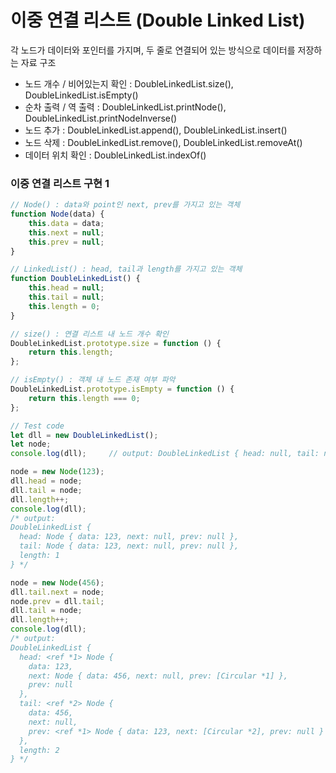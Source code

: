 # 이중 연결 리스트 (Double Linked List)
각 노드가 데이터와 포인터를 가지며, 두 줄로 연결되어 있는 방식으로 데이터를 저장하는 자료 구조
* 노드 개수 / 비어있는지 확인 : DoubleLinkedList.size(), DoubleLinkedList.isEmpty()
* 순차 출력 / 역 출력 : DoubleLinkedList.printNode(), DoubleLinkedList.printNodeInverse()
* 노드 추가 : DoubleLinkedList.append(), DoubleLinkedList.insert()
* 노드 삭제 : DoubleLinkedList.remove(), DoubleLinkedList.removeAt()
* 데이터 위치 확인 : DoubleLinkedList.indexOf()

### 이중 연결 리스트 구현 1
```js
// Node() : data와 point인 next, prev를 가지고 있는 객체
function Node(data) {
    this.data = data;
    this.next = null;
    this.prev = null;
}

// LinkedList() : head, tail과 length를 가지고 있는 객체
function DoubleLinkedList() {
    this.head = null;
    this.tail = null;
    this.length = 0;
}

// size() : 연결 리스트 내 노드 개수 확인
DoubleLinkedList.prototype.size = function () {
    return this.length;
};

// isEmpty() : 객체 내 노드 존재 여부 파악
DoubleLinkedList.prototype.isEmpty = function () {
    return this.length === 0;
};

// Test code
let dll = new DoubleLinkedList();
let node;
console.log(dll);     // output: DoubleLinkedList { head: null, tail: null, length: 0 }

node = new Node(123);
dll.head = node;
dll.tail = node;
dll.length++;
console.log(dll);
/* output:
DoubleLinkedList {
  head: Node { data: 123, next: null, prev: null },
  tail: Node { data: 123, next: null, prev: null },
  length: 1
} */

node = new Node(456);
dll.tail.next = node;
node.prev = dll.tail;
dll.tail = node;
dll.length++;
console.log(dll);
/* output:
DoubleLinkedList {
  head: <ref *1> Node {
    data: 123,
    next: Node { data: 456, next: null, prev: [Circular *1] },
    prev: null
  },
  tail: <ref *2> Node {
    data: 456,
    next: null,
    prev: <ref *1> Node { data: 123, next: [Circular *2], prev: null }
  },
  length: 2
} */
```
